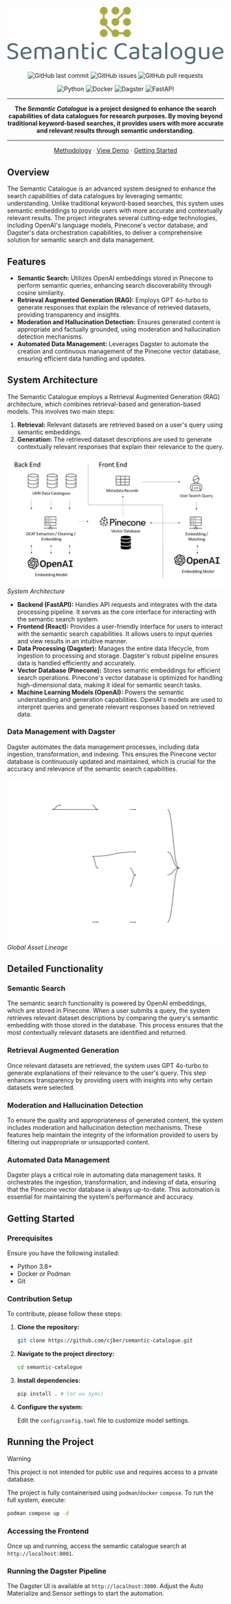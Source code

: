 <div align="center">

![](./reports/figs/svg/logo-no-background.svg)

![GitHub last commit](https://img.shields.io/github/last-commit/cjber/semantic-catalogue?style=for-the-badge)
![GitHub issues](https://img.shields.io/github/issues/cjber/semantic-catalogue?style=for-the-badge)
![GitHub pull requests](https://img.shields.io/github/issues-pr/cjber/semantic-catalogue?style=for-the-badge)

![Python](https://img.shields.io/badge/Python-FFD43B?style=for-the-badge&logo=python&logoColor=blue)
![Docker](https://img.shields.io/badge/Docker-2CA5E0?style=for-the-badge&logo=docker&logoColor=white)
![Dagster](https://img.shields.io/badge/Dagster-654FF0?style=for-the-badge&logo=Dagster&logoColor=white)
![FastAPI](https://img.shields.io/badge/fastapi-109989?style=for-the-badge&logo=FASTAPI&logoColor=white)

---
**The _Semantic Catalogue_ is a project designed to enhance the search capabilities of data catalogues for research purposes. By moving beyond traditional keyword-based searches, it provides users with more accurate and relevant results through semantic understanding.**

---

[Methodology](./reports/DOCS.md) · [View Demo](https://apps.cdrc.ac.uk/semantic-catalogue) · [Getting Started](https://github.com/cjber/semantic-catalogue?tab=readme-ov-file#getting-started)
</div>


## Overview

The Semantic Catalogue is an advanced system designed to enhance the search capabilities of data catalogues by leveraging semantic understanding. Unlike traditional keyword-based searches, this system uses semantic embeddings to provide users with more accurate and contextually relevant results. The project integrates several cutting-edge technologies, including OpenAI's language models, Pinecone's vector database, and Dagster's data orchestration capabilities, to deliver a comprehensive solution for semantic search and data management.

## Features

- **Semantic Search:** Utilizes OpenAI embeddings stored in Pinecone to perform semantic queries, enhancing search discoverability through cosine similarity.
- **Retrieval Augmented Generation (RAG):** Employs GPT 4o-turbo to generate responses that explain the relevance of retrieved datasets, providing transparency and insights.
- **Moderation and Hallucination Detection:** Ensures generated content is appropriate and factually grounded, using moderation and hallucination detection mechanisms.
- **Automated Data Management:** Leverages Dagster to automate the creation and continuous management of the Pinecone vector database, ensuring efficient data handling and updates.

## System Architecture

The Semantic Catalogue employs a Retrieval Augmented Generation (RAG) architecture, which combines retrieval-based and generation-based models. This involves two main steps:

1. **Retrieval:** Relevant datasets are retrieved based on a user's query using semantic embeddings.
2. **Generation:** The retrieved dataset descriptions are used to generate contextually relevant responses that explain their relevance to the query.

![System Architecture](./reports/figs/system.png)
*System Architecture*

- **Backend (FastAPI):** Handles API requests and integrates with the data processing pipeline. It serves as the core interface for interacting with the semantic search system.
- **Frontend (React):** Provides a user-friendly interface for users to interact with the semantic search capabilities. It allows users to input queries and view results in an intuitive manner.
- **Data Processing (Dagster):** Manages the entire data lifecycle, from ingestion to processing and storage. Dagster's robust pipeline ensures data is handled efficiently and accurately.
- **Vector Database (Pinecone):** Stores semantic embeddings for efficient search operations. Pinecone's vector database is optimized for handling high-dimensional data, making it ideal for semantic search tasks.
- **Machine Learning Models (OpenAI):** Powers the semantic understanding and generation capabilities. OpenAI's models are used to interpret queries and generate relevant responses based on retrieved data.

### Data Management with Dagster

Dagster automates the data management processes, including data ingestion, transformation, and indexing. This ensures the Pinecone vector database is continuously updated and maintained, which is crucial for the accuracy and relevance of the semantic search capabilities.

![Global Asset Lineage](./reports/figs/Global_Asset_Lineage.svg)
*Global Asset Lineage*


## Detailed Functionality

### Semantic Search

The semantic search functionality is powered by OpenAI embeddings, which are stored in Pinecone. When a user submits a query, the system retrieves relevant dataset descriptions by comparing the query's semantic embedding with those stored in the database. This process ensures that the most contextually relevant datasets are identified and returned.

### Retrieval Augmented Generation

Once relevant datasets are retrieved, the system uses GPT 4o-turbo to generate explanations of their relevance to the user's query. This step enhances transparency by providing users with insights into why certain datasets were selected.

### Moderation and Hallucination Detection

To ensure the quality and appropriateness of generated content, the system includes moderation and hallucination detection mechanisms. These features help maintain the integrity of the information provided to users by filtering out inappropriate or unsupported content.

### Automated Data Management

Dagster plays a critical role in automating data management tasks. It orchestrates the ingestion, transformation, and indexing of data, ensuring that the Pinecone vector database is always up-to-date. This automation is essential for maintaining the system's performance and accuracy.

## Getting Started

### Prerequisites

Ensure you have the following installed:

- Python 3.8+
- Docker or Podman
- Git

### Contribution Setup

To contribute, please follow these steps:

1. **Clone the repository:**

   ```bash
   git clone https://github.com/cjber/semantic-catalogue.git
   ```

2. **Navigate to the project directory:**

   ```bash
   cd semantic-catalogue
   ```

3. **Install dependencies:**

   ```bash
   pip install . # (or uv sync)
   ```

4. **Configure the system:**

   Edit the `config/config.toml` file to customize model settings.

## Running the Project

> [!WARNING]
> This project is not intended for public use and requires access to a private database.

The project is fully containerised using `podman`/`docker` `compose`. To run the full system, execute:

```bash
podman compose up -d
```

### Accessing the Frontend

Once up and running, access the semantic catalogue search at `http://localhost:8001`.

### Running the Dagster Pipeline

The Dagster UI is available at `http://localhost:3000`. Adjust the Auto Materialize and Sensor settings to start the automation.
